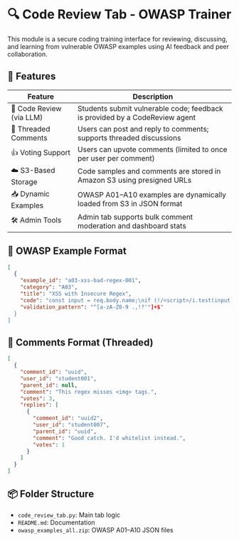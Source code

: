 # 🔍 Code Review Tab - OWASP Trainer

This module is a secure coding training interface for reviewing, discussing, and learning from vulnerable OWASP examples using AI feedback and peer collaboration.

## 🚀 Features

| Feature                        | Description                                                                 |
|-------------------------------|-----------------------------------------------------------------------------|
| 🧠 Code Review (via LLM)      | Students submit vulnerable code; feedback is provided by a CodeReview agent |
| 🧵 Threaded Comments          | Users can post and reply to comments; supports threaded discussions         |
| 👍 Voting Support             | Users can upvote comments (limited to once per user per comment)           |
| ☁️ S3-Based Storage           | Code samples and comments are stored in Amazon S3 using presigned URLs      |
| 📥 Dynamic Examples           | OWASP A01–A10 examples are dynamically loaded from S3 in JSON format        |
| 🛠️ Admin Tools                | Admin tab supports bulk comment moderation and dashboard stats              |

## 🧪 OWASP Example Format

```json
[
  {
    "example_id": "a03-xss-bad-regex-001",
    "category": "A03",
    "title": "XSS with Insecure Regex",
    "code": "const input = req.body.name;\nif (!/<script>/i.test(input)) {\n  res.send(input);\n}",
    "validation_pattern": "^[a-zA-Z0-9 .,!?'"]+$"
  }
]
```

## 📂 Comments Format (Threaded)

```json
[
  {
    "comment_id": "uuid",
    "user_id": "student001",
    "parent_id": null,
    "comment": "This regex misses <img> tags.",
    "votes": 3,
    "replies": [
      {
        "comment_id": "uuid2",
        "user_id": "student007",
        "parent_id": "uuid",
        "comment": "Good catch. I'd whitelist instead.",
        "votes": 1
      }
    ]
  }
]
```

## 📦 Folder Structure

- `code_review_tab.py`: Main tab logic
- `README.md`: Documentation
- `owasp_examples_all.zip`: OWASP A01–A10 JSON files